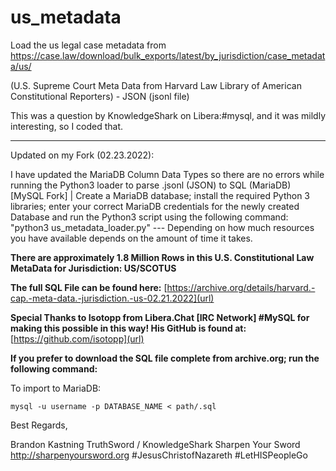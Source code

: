 # us_metadata

Load the us legal case metadata from https://case.law/download/bulk_exports/latest/by_jurisdiction/case_metadata/us/

(U.S. Supreme Court Meta Data from Harvard Law Library of American Constitutional Reporters) - JSON (jsonl file)

This was a question by KnowledgeShark on Libera:#mysql, and it was mildly interesting, so I coded that.

----------------------------------------------------------------------------------------------------------------------

Updated on my Fork (02.23.2022):

I have updated the MariaDB Column Data Types so there are no errors while running the Python3 loader to parse .jsonl (JSON) to SQL (MariaDB) [MySQL Fork] | Create a MariaDB database; install the required Python 3 libraries; enter your correct MariaDB credentials for the newly created Database and run the Python3 script using the following command: "python3 us_metadata_loader.py" --- Depending on how much resources you have available depends on the amount of time it takes. 

**There are approximately 1.8 Million Rows in this U.S. Constitutional Law MetaData for Jurisdiction: US/SCOTUS**

**The full SQL File can be found here:** [https://archive.org/details/harvard.-cap.-meta-data.-jurisdiction.-us-02.21.2022](url) 

**Special Thanks to Isotopp from Libera.Chat [IRC Network] #MySQL for making this possible in this way! His GitHub is found at:** [https://github.com/isotopp](url)

**If you prefer to download the SQL file complete from archive.org; run the following command:**

To import to MariaDB:

`mysql -u username -p DATABASE_NAME < path/.sql` 

Best Regards,

Brandon Kastning
TruthSword / KnowledgeShark
Sharpen Your Sword 
http://sharpenyoursword.org
#JesusChristofNazareth #LetHISPeopleGo
